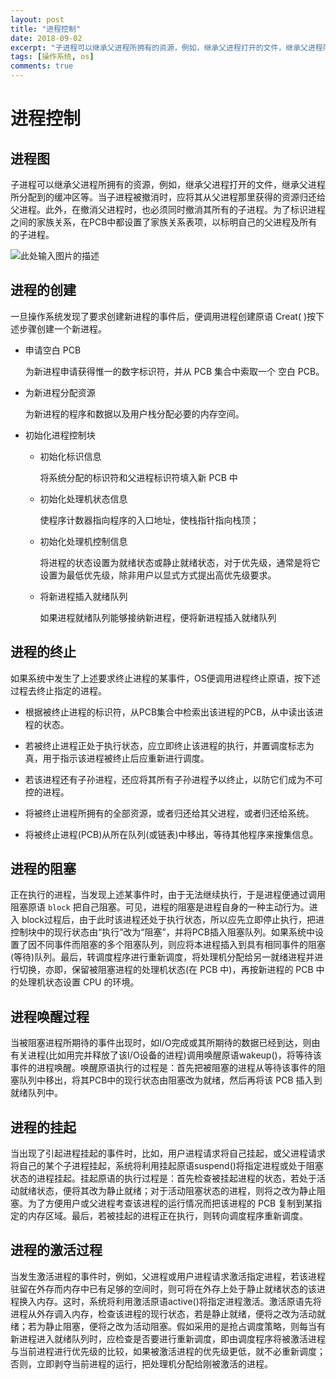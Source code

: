 ```yaml
---
layout: post
title: "进程控制"
date: 2018-09-02
excerpt: "子进程可以继承父进程所拥有的资源，例如，继承父进程打开的文件，继承父进程所分配到的缓冲区等。当子进程被撤消时，应将其从父进程那里获得的资源归还给父进程。此外，在撤消父进程时，也必须同时撤消其所有的子进程。为了标识进程之间的家族关系，在PCB中都设置了家族关系表项，以标明自己的父进程及所有的子进程。"
tags: [操作系统, os]
comments: true
---
```


# 进程控制

## 进程图

子进程可以继承父进程所拥有的资源，例如，继承父进程打开的文件，继承父进程所分配到的缓冲区等。当子进程被撤消时，应将其从父进程那里获得的资源归还给父进程。此外，在撤消父进程时，也必须同时撤消其所有的子进程。为了标识进程之间的家族关系，在PCB中都设置了家族关系表项，以标明自己的父进程及所有的子进程。

![此处输入图片的描述][1]

## 进程的创建

一旦操作系统发现了要求创建新进程的事件后，便调用进程创建原语 Creat( )按下述步骤创建一个新进程。


- 申请空白 PCB

    为新进程申请获得惟一的数字标识符，并从 PCB 集合中索取一个
空白 PCB。

- 为新进程分配资源

    为新进程的程序和数据以及用户栈分配必要的内存空间。

- 初始化进程控制块

    - 初始化标识信息

        将系统分配的标识符和父进程标识符填入新 PCB 中

    - 初始化处理机状态信息

        使程序计数器指向程序的入口地址，使栈指针指向栈顶；

    - 初始化处理机控制信息

        将进程的状态设置为就绪状态或静止就绪状态，对于优先级，通常是将它设置为最低优先级，除非用户以显式方式提出高优先级要求。

    - 将新进程插入就绪队列

        如果进程就绪队列能够接纳新进程，便将新进程插入就绪队列

## 进程的终止

如果系统中发生了上述要求终止进程的某事件，OS便调用进程终止原语，按下述过程去终止指定的进程。

- 根据被终止进程的标识符，从PCB集合中检索出该进程的PCB，从中读出该进程的状态。

- 若被终止进程正处于执行状态，应立即终止该进程的执行，并置调度标志为真，用于指示该进程被终止后应重新进行调度。

- 若该进程还有子孙进程，还应将其所有子孙进程予以终止，以防它们成为不可控的进程。

-  将被终止进程所拥有的全部资源，或者归还给其父进程，或者归还给系统。

- 将被终止进程(PCB)从所在队列(或链表)中移出，等待其他程序来搜集信息。

## 进程的阻塞

正在执行的进程，当发现上述某事件时，由于无法继续执行，于是进程便通过调用阻塞原语 `block` 把自己阻塞。可见，进程的阻塞是进程自身的一种主动行为。进入 block过程后，由于此时该进程还处于执行状态，所以应先立即停止执行，把进控制块中的现行状态由“执行”改为“阻塞”，并将PCB插入阻塞队列。如果系统中设置了因不同事件而阻塞的多个阻塞队列，则应将本进程插入到具有相同事件的阻塞(等待)队列。最后，转调度程序进行重新调度，将处理机分配给另一就绪进程并进行切换，亦即，保留被阻塞进程的处理机状态(在 PCB 中)，再按新进程的 PCB 中的处理机状态设置 CPU 的环境。

## 进程唤醒过程

当被阻塞进程所期待的事件出现时，如I/O完成或其所期待的数据已经到达，则由有关进程(比如用完并释放了该I/O设备的进程)调用唤醒原语wakeup()，将等待该事件的进程唤醒。唤醒原语执行的过程是：首先把被阻塞的进程从等待该事件的阻塞队列中移出，将其PCB中的现行状态由阻塞改为就绪，然后再将该 PCB 插入到就绪队列中。

## 进程的挂起

当出现了引起进程挂起的事件时，比如，用户进程请求将自己挂起，或父进程请求将自己的某个子进程挂起，系统将利用挂起原语suspend()将指定进程或处于阻塞状态的进程挂起。挂起原语的执行过程是：首先检查被挂起进程的状态，若处于活动就绪状态，便将其改为静止就绪；对于活动阻塞状态的进程，则将之改为静止阻塞。为了方便用户或父进程考查该进程的运行情况而把该进程的 PCB 复制到某指定的内存区域。最后，若被挂起的进程正在执行，则转向调度程序重新调度。

## 进程的激活过程

当发生激活进程的事件时，例如，父进程或用户进程请求激活指定进程，若该进程驻留在外存而内存中已有足够的空间时，则可将在外存上处于静止就绪状态的该进程换入内存。这时，系统将利用激活原语active()将指定进程激活。激活原语先将进程从外存调入内存，检查该进程的现行状态，若是静止就绪，便将之改为活动就绪；若为静止阻塞，便将之改为活动阻塞。假如采用的是抢占调度策略，则每当有新进程进入就绪队列时，应检查是否要进行重新调度，即由调度程序将被激活进程与当前进程进行优先级的比较，如果被激活进程的优先级更低，就不必重新调度；否则，立即剥夺当前进程的运行，把处理机分配给刚被激活的进程。

  [1]: https://s1.ax1x.com/2018/09/01/Px1Bp6.jpg
